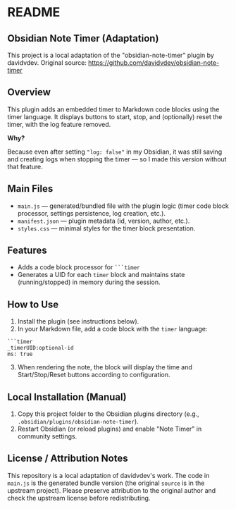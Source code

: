 README
======

Obsidian Note Timer (Adaptation)
---------------------------------

This project is a local adaptation of the "obsidian-note-timer" plugin by davidvdev.
Original source: https://github.com/davidvdev/obsidian-note-timer

Overview
--------

This plugin adds an embedded timer to Markdown code blocks using the timer language.
It displays buttons to start, stop, and (optionally) reset the timer, with the log feature removed.

**Why?**

Because even after setting `"log: false"` in my Obsidian, it was still saving and creating logs when stopping the timer — so I made this version without that feature.

Main Files
----------

- `main.js` — generated/bundled file with the plugin logic (timer code block processor, settings persistence, log creation, etc.).
- `manifest.json` — plugin metadata (id, version, author, etc.).
- `styles.css` — minimal styles for the timer block presentation.

Features
--------

- Adds a code block processor for ```` ```timer ````
- Generates a UID for each `timer` block and maintains state (running/stopped) in memory during the session.

How to Use
----------

1. Install the plugin (see instructions below).
2. In your Markdown file, add a code block with the `timer` language:

```
```timer
_timerUID:optional-id
ms: true
```

3. When rendering the note, the block will display the time and Start/Stop/Reset buttons according to configuration.

Local Installation (Manual)
---------------------------

1. Copy this project folder to the Obsidian plugins directory (e.g., `.obsidian/plugins/obsidian-note-timer`).
2. Restart Obsidian (or reload plugins) and enable "Note Timer" in community settings.

License / Attribution Notes
---------------------------

This repository is a local adaptation of davidvdev's work. The code in `main.js` is the generated bundle version (the original `source` is in the upstream project). Please preserve attribution to the original author and check the upstream license before redistributing.
